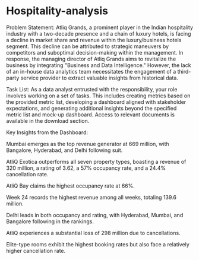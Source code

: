# Hospitality-analysis
Problem Statement:
Atliq Grands, a prominent player in the Indian hospitality industry with a two-decade presence and a chain of luxury hotels, is facing a decline in market share and revenue within the luxury/business hotels segment. This decline can be attributed to strategic maneuvers by competitors and suboptimal decision-making within the management. In response, the managing director of Atliq Grands aims to revitalize the business by integrating "Business and Data Intelligence." However, the lack of an in-house data analytics team necessitates the engagement of a third-party service provider to extract valuable insights from historical data.

Task List:
As a data analyst entrusted with the responsibility, your role involves working on a set of tasks. This includes creating metrics based on the provided metric list, developing a dashboard aligned with stakeholder expectations, and generating additional insights beyond the specified metric list and mock-up dashboard. Access to relevant documents is available in the download section.

Key Insights from the Dashboard:

Mumbai emerges as the top revenue generator at 669 million, with Bangalore, Hyderabad, and Delhi following suit.

AtliQ Exotica outperforms all seven property types, boasting a revenue of 320 million, a rating of 3.62, a 57% occupancy rate, and a 24.4% cancellation rate.

AtliQ Bay claims the highest occupancy rate at 66%.

Week 24 records the highest revenue among all weeks, totaling 139.6 million.

Delhi leads in both occupancy and rating, with Hyderabad, Mumbai, and Bangalore following in the rankings.

AtliQ experiences a substantial loss of 298 million due to cancellations.

Elite-type rooms exhibit the highest booking rates but also face a relatively higher cancellation rate.
